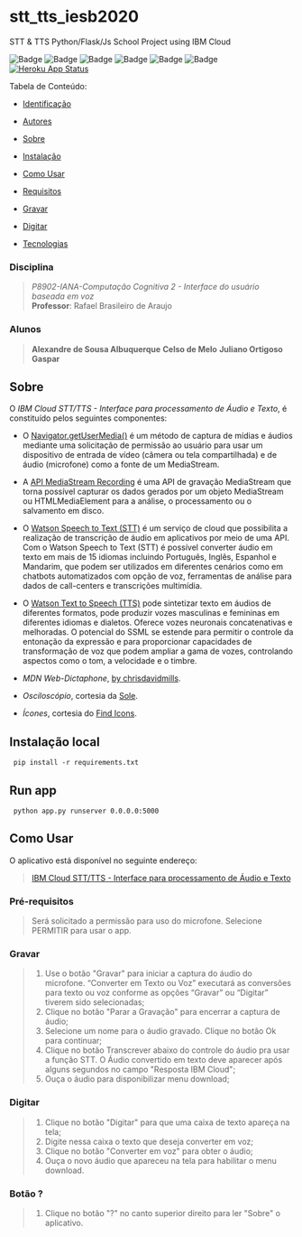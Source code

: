 # stt_tts_iesb2020  
STT &amp; TTS Python/Flask/Js School Project using IBM Cloud  
  
![Badge](https://img.shields.io/badge/license-MIT-green) 
![Badge](https://img.shields.io/badge/python-v3.8-blue) 
![Badge](https://img.shields.io/badge/flask-v1.1.2-blue) 
![Badge](https://img.shields.io/badge/ibm_watson-v5.2.2-blue) 
![Badge](https://img.shields.io/badge/ibm_cloud_sdk_core-v3.10.1-blue) 
![Badge](https://img.shields.io/badge/browser-Chrome-red)  [![Heroku App Status](http://heroku-shields.herokuapp.com/stt-tts-iesb2020-acl)](https://stt-tts-iesb2020-acl.herokuapp.com)  
  
  
  
  
<!--ts-->  Tabela de Conteúdo:
 * [Identificação](#stt_tts_iesb2020)  
 * [Autores](#disciplina)    
 * [Sobre](#Sobre)    
 * [Instalação](#Instalação-local)  
 * [Como Usar](#Como-Usar)  
 * [Requisitos](#pré-requisitos)  
 * [Gravar](#gravar)  
 * [Digitar](#digitar)  
  
 * [Tecnologias](#tecnologias)  
<!--te-->  
  
  
###  Disciplina 

> *P8902-IANA-Computação Cognitiva 2 - Interface do usuário baseada em voz*  
>**Professor**: Rafael Brasileiro de Araujo  
###  Alunos  
>  **Alexandre de Sousa Albuquerque** 
>  **Celso de Melo** 
>  **Juliano Ortigoso Gaspar**

## Sobre  
  
  O *IBM Cloud STT/TTS - Interface para processamento de Áudio e Texto*, é constituído pelos seguintes componentes:  
  
* O [Navigator.getUserMedia()](https://developer.mozilla.org/en-US/docs/Web/API/Navigator.getUserMedia) é um método de captura de mídias e áudios mediante uma solicitação de permissão ao usuário para usar um dispositivo de entrada de vídeo (câmera ou tela compartilhada) e de áudio (microfone) como a fonte de um MediaStream.  
  
* A [API MediaStream Recording](https://developer.mozilla.org/en-US/docs/Web/API/MediaRecorder_API) é uma API de gravação MediaStream que torna possível capturar os dados gerados por um objeto MediaStream ou HTMLMediaElement para a análise, o processamento ou o salvamento em disco.  
  
* O [Watson Speech to Text (STT)](https://www.ibm.com/br-pt/cloud/watson-speech-to-text) é um serviço de cloud que possibilita a realização de transcrição de áudio em aplicativos por meio de uma API. Com o Watson Speech to Text (STT) é possível converter áudio em texto em mais de 15 idiomas incluindo Português, Inglês, Espanhol e Mandarim, que podem ser utilizados em diferentes cenários como em chatbots automatizados com opção de voz, ferramentas de análise para dados de call-centers e transcrições multimídia.  
  
* O [Watson Text to Speech (TTS)](https://www.ibm.com/br-pt/cloud/watson-text-to-speech) pode sintetizar texto em áudios de diferentes formatos, pode produzir vozes masculinas e femininas em diferentes idiomas e dialetos. Oferece vozes neuronais concatenativas e melhoradas. O potencial do SSML se estende para permitir o controle da entonação da expressão e para proporcionar capacidades de transformação de voz que podem ampliar a gama de vozes, controlando aspectos como o tom, a velocidade e o timbre.  
* *MDN Web-Dictaphone*,  [by chrisdavidmills](https://github.com/mdn/web-dictaphone).
  
* *Osciloscópio*, cortesia da [Sole](http://soledadpenades.com/).  
  
* *Ícones*, cortesia do [Find Icons](http://findicons.com/search/microphone).  
  
## Instalação local  
  

     pip install -r requirements.txt  

## Run app  
  

     python app.py runserver 0.0.0.0:5000  

## Como Usar  
O aplicativo está disponível no seguinte endereço:  
  

> [IBM Cloud STT/TTS - Interface para processamento de Áudio e Texto](https://stt-tts-iesb2020-acl.herokuapp.com/)

  
### Pré-requisitos  

> Será solicitado a permissão para uso do microfone. Selecione PERMITIR para usar o app.

  
### Gravar  

>  1. Use o botão "Gravar" para iniciar a captura do áudio do microfone. “Converter em Texto ou Voz” executará as conversões para texto ou voz
> conforme as opções “Gravar” ou “Digitar” tiverem sido selecionadas;
>  2. Clique no botão "Parar a Gravação" para encerrar a captura de áudio;   
>  3. Selecione um nome para o áudio gravado. Clique no botão Ok para continuar;
>  4. Clique no botão Transcrever abaixo do controle do áudio pra usar a função STT. O Áudio convertido em texto deve aparecer após alguns
> segundos no campo "Resposta IBM Cloud";
>  5.  Ouça o áudio para disponibilizar menu download;

  
### Digitar  

>  1. Clique no botão "Digitar" para que uma caixa de texto apareça na tela;
>  2. Digite nessa caixa o texto que deseja converter em voz; 
>  3. Clique no botão "Converter em voz" para obter o áudio;
>  4. Ouça o novo áudio que apareceu na tela para habilitar o menu download.

### Botão ?

>  1. Clique no botão "?" no canto superior direito para ler "Sobre" o aplicativo.
